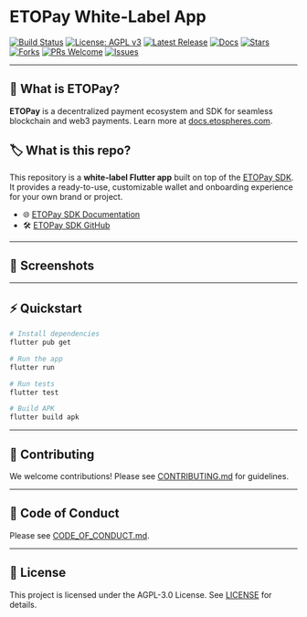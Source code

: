 # ETOPay White-Label App

[![Build Status](https://github.com/ETOSPHERES-Labs/etopay-sdk/actions/workflows/ci.yaml/badge.svg)](https://github.com/ETOSPHERES-Labs/etopay-sdk/actions)
[![License: AGPL v3](https://img.shields.io/github/license/ETOSPHERES-Labs/etopay-sdk)](LICENSE)
[![Latest Release](https://img.shields.io/github/v/release/ETOSPHERES-Labs/etopay-sdk)](https://github.com/ETOSPHERES-Labs/etopay-sdk/releases)
[![Docs](https://img.shields.io/badge/docs-etospheres.com-blue)](https://docs.etospheres.com)
[![Stars](https://img.shields.io/github/stars/ETOSPHERES-Labs/etopay-sdk?style=social)](https://github.com/ETOSPHERES-Labs/etopay-sdk/stargazers)
[![Forks](https://img.shields.io/github/forks/ETOSPHERES-Labs/etopay-sdk?style=social)](https://github.com/ETOSPHERES-Labs/etopay-sdk/network/members)
[![PRs Welcome](https://img.shields.io/badge/PRs-welcome-brightgreen.svg)](CONTRIBUTING.md)
[![Issues](https://img.shields.io/github/issues/ETOSPHERES-Labs/etopay-sdk)](https://github.com/ETOSPHERES-Labs/etopay-sdk/issues)

---

## 🚀 What is ETOPay?

**ETOPay** is a decentralized payment ecosystem and SDK for seamless blockchain and web3 payments. Learn more at [docs.etospheres.com](https://docs.etospheres.com).

## 🏷️ What is this repo?

This repository is a **white-label Flutter app** built on top of the [ETOPay SDK](https://github.com/ETOSPHERES-Labs/etopay-sdk). It provides a ready-to-use, customizable wallet and onboarding experience for your own brand or project.

- 🌐 [ETOPay SDK Documentation](https://docs.etospheres.com)
- 🛠️ [ETOPay SDK GitHub](https://github.com/ETOSPHERES-Labs/etopay-sdk)

---

## 📱 Screenshots

<!--
Add screenshots or demo GIFs here
-->

---

## ⚡ Quickstart

```sh
# Install dependencies
flutter pub get

# Run the app
flutter run

# Run tests
flutter test

# Build APK
flutter build apk
```

---

## 🤝 Contributing

We welcome contributions! Please see [CONTRIBUTING.md](CONTRIBUTING.md) for guidelines.

---

## 📜 Code of Conduct

Please see [CODE_OF_CONDUCT.md](CODE_OF_CONDUCT.md).

---

## 📝 License

This project is licensed under the AGPL-3.0 License. See [LICENSE](LICENSE) for details.
